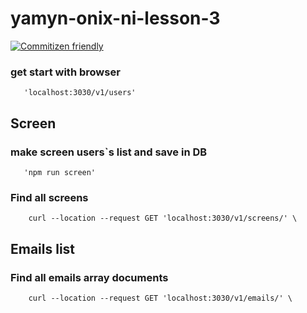 # yamyn-onix-ni-lesson-3

[![Commitizen friendly](https://img.shields.io/badge/commitizen-friendly-brightgreen.svg)](http://commitizen.github.io/cz-cli/)

### get start with browser

```
   'localhost:3030/v1/users'

```

## Screen

### make screen users`s list and save in DB

```
   'npm run screen'

```

### Find all screens

```
    curl --location --request GET 'localhost:3030/v1/screens/' \
```

## Emails list

### Find all emails array documents

```
    curl --location --request GET 'localhost:3030/v1/emails/' \

```

